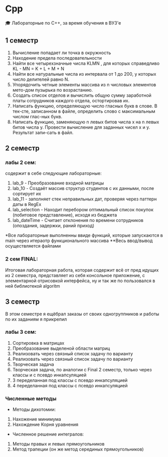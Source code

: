 # Cpp
:mortar_board: Лабораторные по С++, за время обучения в ВУЗ'e 

## 1 семестр
1) Вычисление попадает ли точка в окружность
2) Находение предела последовательности
3) Найти все четырехзначные числа KLMN , для которых справедливо
KL - MN = K + L + M + N
4) Найти все натуральные числа из интервала от 1 до 200, у которых число делителей равно N.
5) Упорядочить четные элементы массива из n числовых элементов мето-дом пузырька по возрастанию.
6) Создать список отделов и вычислить общую сумму заработной платы сотрудников каждого отдела, остортировав их.
7) Написать функцию, определяющую число гласных букв в слове. В тек-сте, записанном в файле, определить слово с максимальным числом глас-ных букв.
8) Написать функцию, заменяющую n левых битов числа x на n левых битов числа y. Провести вычисление для заданных чисел x и y. Результат запи-сать в файл.



## 2 семестр

### лабы 2 сем:
содержит в себе следующие лабораторные:
1) lab_9 - Преобразование входной матрицы
2) lab_10 - Создаёт массив структур студентов с их данными, после сортирует их
3) lab_11 - заполняет стек неправильных дат, проверяя через паттерн даты в RegEx
4) lab_selection - Находит перебором оптимальный список покупок (побитовое представление), исходя из бюджета
5) lab_dateTime - Считает отклонения по времени сотрудников (опоздания, задержки, раний приход) 

*Все лабораторные выполненны ввиде функций, которые запускаются в main через итераотр функционального массива
**Весь ввод/вывод осуществляется файлами


### 2 сем FINAL:
Итоговая лабораторная работа, которая содержит всё от пред идущих из 2 семестра,
представляет из себя консольное приложение, с элементарной отрисовкой интерфейса,
ну и так же по пользовался в ней библиотекой algoritm




## 3 семестр
В этом семестре я ещёбрал заказы от своих одногруппников и работы по их заданиям я прикрепил

### лабы 3 сем:
1) Сортировка в матрицах
2) Преобразование выделеной области матриц
3) Реализовать через связный список задачу по варианту
4) Реализовать через связный список задачу по варианту
5) Творческая задача
6) Творческая задача, по аналогии с Final 2 семестр, только через классы и с псевдо инкапсуляцией
7) 3 переделанная под классы с псевдо инкапсуляцией
8) 4 переделанная под классы с псевдо инкапсуляцией

### Численные методы

* Методы дихотомии:
1) Нахожение минимума
2) Нахождение Корня уравнения

* Численное решение интегралов:
1) Методы правых и левых прямоугольников
2) Метод трапеции (он же метод серединых прямоугольников)
